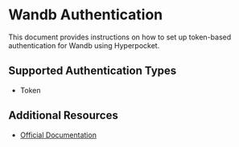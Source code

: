 # Wandb Authentication

This document provides instructions on how to set up token-based authentication for Wandb using Hyperpocket.

## Supported Authentication Types

- Token

## Additional Resources

- [Official Documentation](https://docs.wandb.ai)